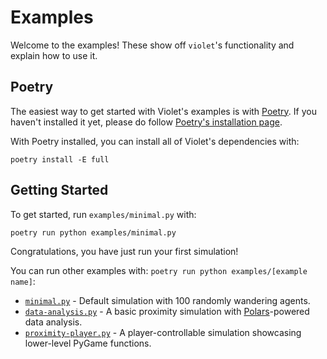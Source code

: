 # Examples

Welcome to the examples! These show off `violet`'s functionality and explain how to use it.

## Poetry

The easiest way to get started with Violet's examples is with [Poetry](https://python-poetry.org).
If you haven't installed it yet, please do follow [Poetry's installation page](https://python-poetry.org/docs/master/#installing-with-the-official-installer).

With Poetry installed, you can install all of Violet's dependencies with:

```
poetry install -E full
```

## Getting Started

To get started, run `examples/minimal.py` with:

```bash
poetry run python examples/minimal.py
```

Congratulations, you have just run your first simulation!

You can run  other examples with: `poetry run python examples/[example name]`:

- [`minimal.py`](./minimal.py) - Default simulation with 100 randomly wandering agents.
- [`data-analysis.py`](./data-analysis.py) - A basic proximity simulation with [Polars](https://pola-rs.github.io/polars-book/user-guide/)-powered data analysis.
- [`proximity-player.py`](./proximity-player.py) - A player-controllable simulation showcasing lower-level PyGame functions.